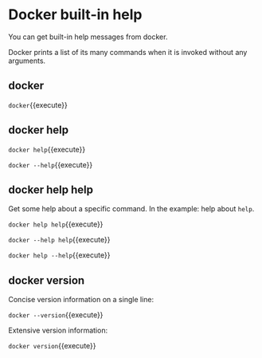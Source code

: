 # Docker built-in help

You can get built-in help messages from docker. 

Docker prints a list of its many commands when it is invoked without any arguments.

## docker

`docker`{{execute}}

## docker help

`docker help`{{execute}}

`docker --help`{{execute}}

## docker help help

Get some help about a specific command. In the example: help about `help`.

`docker help help`{{execute}}

`docker --help help`{{execute}}

`docker help --help`{{execute}}

## docker version

Concise version information on a single line:

`docker --version`{{execute}}

Extensive version information:

`docker version`{{execute}}
